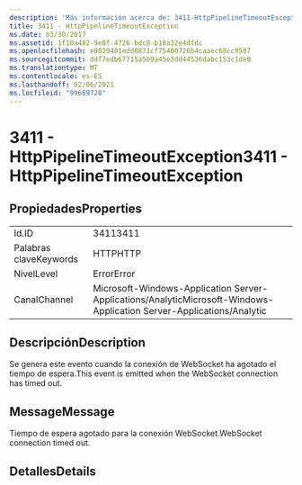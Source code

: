 ```yaml
---
description: 'Más información acerca de: 3411-HttpPipelineTimeoutException'
title: 3411 - HttpPipelineTimeoutException
ms.date: 03/30/2017
ms.assetid: 1f10a482-9e8f-4726-bdc8-b18a32e4dfdc
ms.openlocfilehash: e0029401edd0871cf75400726b4caaec68cc9587
ms.sourcegitcommit: ddf7edb67715a5b9a45e3dd44536dabc153c1de0
ms.translationtype: MT
ms.contentlocale: es-ES
ms.lasthandoff: 02/06/2021
ms.locfileid: "99669728"
---
```

# <a name="3411---httppipelinetimeoutexception"></a><span data-ttu-id="dc99e-103">3411 - HttpPipelineTimeoutException</span><span class="sxs-lookup"><span data-stu-id="dc99e-103">3411 - HttpPipelineTimeoutException</span></span>

## <a name="properties"></a><span data-ttu-id="dc99e-104">Propiedades</span><span class="sxs-lookup"><span data-stu-id="dc99e-104">Properties</span></span>  
  
|||  
|-|-|  
|<span data-ttu-id="dc99e-105">Id.</span><span class="sxs-lookup"><span data-stu-id="dc99e-105">ID</span></span>|<span data-ttu-id="dc99e-106">3411</span><span class="sxs-lookup"><span data-stu-id="dc99e-106">3411</span></span>|  
|<span data-ttu-id="dc99e-107">Palabras clave</span><span class="sxs-lookup"><span data-stu-id="dc99e-107">Keywords</span></span>|<span data-ttu-id="dc99e-108">HTTP</span><span class="sxs-lookup"><span data-stu-id="dc99e-108">HTTP</span></span>|  
|<span data-ttu-id="dc99e-109">Nivel</span><span class="sxs-lookup"><span data-stu-id="dc99e-109">Level</span></span>|<span data-ttu-id="dc99e-110">Error</span><span class="sxs-lookup"><span data-stu-id="dc99e-110">Error</span></span>|  
|<span data-ttu-id="dc99e-111">Canal</span><span class="sxs-lookup"><span data-stu-id="dc99e-111">Channel</span></span>|<span data-ttu-id="dc99e-112">Microsoft-Windows-Application Server-Applications/Analytic</span><span class="sxs-lookup"><span data-stu-id="dc99e-112">Microsoft-Windows-Application Server-Applications/Analytic</span></span>|  
  
## <a name="description"></a><span data-ttu-id="dc99e-113">Descripción</span><span class="sxs-lookup"><span data-stu-id="dc99e-113">Description</span></span>  

 <span data-ttu-id="dc99e-114">Se genera este evento cuando la conexión de WebSocket ha agotado el tiempo de espera.</span><span class="sxs-lookup"><span data-stu-id="dc99e-114">This event is emitted when the WebSocket connection has timed out.</span></span>  
  
## <a name="message"></a><span data-ttu-id="dc99e-115">Message</span><span class="sxs-lookup"><span data-stu-id="dc99e-115">Message</span></span>  

 <span data-ttu-id="dc99e-116">Tiempo de espera agotado para la conexión WebSocket.</span><span class="sxs-lookup"><span data-stu-id="dc99e-116">WebSocket connection timed out.</span></span>  
  
## <a name="details"></a><span data-ttu-id="dc99e-117">Detalles</span><span class="sxs-lookup"><span data-stu-id="dc99e-117">Details</span></span>
